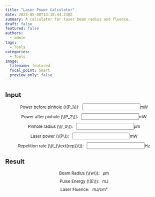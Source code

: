 ```yaml
---
title: "Laser Power Calculator"
date: 2023-05-08T13:18:44.238Z
summary: A calculator for laser beam radius and fluence.
draft: false
featured: false
authors:
  - admin
tags:
  - Tools
categories:
  - Tools
image:
  filename: featured
  focal_point: Smart
  preview_only: false
---
```

<!DOCTYPE html>
<html lang="en">
<head>
    <meta charset="UTF-8">
    <meta name="viewport" content="width=device-width, initial-scale=1.0">
    <title>Laser Beam Calculator</title>
    <script id="MathJax-script" async src="https://cdn.jsdelivr.net/npm/mathjax@3/es5/tex-mml-chtml.js"></script>
    <style>
        .input-group {
            display: flex;
            align-items: center;
            justify-content: center;
            margin-bottom: 10px;
            font-size: 10pt;
        }
        .input-group label {
            margin-right: 10px;
            font-size: 10pt;
        }
        #result {
            margin-top: 20px;
            font-size: 10pt;
        }
    </style>
</head>
<body>
    <div id="input">
        <h2 style="font-size: 15pt;">Input</h2>
        <div class="input-container">
            <div class="input-group">
                <label for="P1">Power before pinhole (\(P_1\)):</label>
                <input type="number" id="P1" step="any" required> <span>mW</span>
            </div>
            <div class="input-group">
                <label for="P2">Power after pinhole (\(P_2\)):</label>
                <input type="number" id="P2" step="any" required> <span>mW</span>
            </div>
            <div class="input-group">
                <label for="r0">Pinhole radius (\(r_0\)):</label>
                <input type="number" id="r0" step="any" required> <span>μm</span>
            </div>
            <div class="input-group">
                <label for="P">Laser power (\(P\)):</label>
                <input type="number" id="P" step="any"> <span>mW</span>
            </div>
            <div class="input-group">
                <label for="frep">Repetition rate (\(f_{\text{rep}}\)):</label>
                <input type="number" id="frep" step="any"> <span>Hz</span>
            </div>
        </div>
    </div>
    <div id="result">
        <h2 style="font-size: 15pt;">Result</h2>
        <div class="input-container">
            <div class="input-group">
                <label for="w">Beam Radius (\(w\)):</label>
                <span id="w"></span> μm
            </div>
            <div class="input-group">
                <label for="pulseEnergy">Pulse Energy (\(E\)):</label>
                <span id="pulseEnergy"></span> mJ
            </div>
            <div class="input-group">
                <label for="fluence">Laser Fluence:</label>
                <span id="fluence"></span> mJ/cm²
            </div>
        </div>
    </div>
    <script>
        // 获取输入框元素
        var P1Input = document.getElementById('P1');
        var P2Input = document.getElementById('P2');
        var r0Input = document.getElementById('r0');
        var PInput = document.getElementById('P');
        var frepInput = document.getElementById('frep');
        // 获取结果显示区域元素
        var wSpan = document.getElementById('w');
        var pulseEnergySpan = document.getElementById('pulseEnergy');
        var fluenceSpan = document.getElementById('fluence');
        // 添加输入框的input事件监听器
        [P1Input, P2Input, r0Input, PInput, frepInput].forEach(function(input) {
            input.addEventListener('input', function() {
                calculate();
            });
        });
        function calculate() {
            var P1 = parseFloat(P1Input.value);
            var P2 = parseFloat(P2Input.value);
            var r0 = parseFloat(r0Input.value) * 1e-6; // μm -> 米
            var P = parseFloat(PInput.value) * 1e-3; // mW -> W
            var frep = parseFloat(frepInput.value);
            // 计算光束半径 (w)
            if (!isNaN(P1) && !isNaN(P2) && !isNaN(r0) && P2 < P1) {
                var lnFactor = Math.log(1 / (1 - P2 / P1));
                var w = Math.sqrt(2) * r0 / Math.sqrt(lnFactor);
                wSpan.textContent = (w * 1e6).toFixed(5); // 转换为 μm
            } else {
                wSpan.textContent = "N/A ";
            }
            // 计算单脉冲能量 (E)
            if (!isNaN(P) && !isNaN(frep) && frep > 0) {
                var pulseEnergy = P / frep; // 单脉冲能量公式 E = P / frep
                pulseEnergySpan.textContent = (pulseEnergy * 1e6).toFixed(3); // 转换为 uJ
            } else {
                pulseEnergySpan.textContent = "N/A ";
            }
            // 计算激光能量密度 (Laser Fluence)
            if (!isNaN(P) && !isNaN(frep) && frep > 0 && !isNaN(w)) {
                var fluenceJPerM2 = P / (frep * (Math.PI * Math.pow(w, 2) / 2));
                var fluenceMJPerCM2 = fluenceJPerM2 * 0.1; // 转换为 mJ/cm²
                fluenceSpan.textContent = fluenceMJPerCM2.toFixed(6);
            } else {
                fluenceSpan.textContent = "N/A ";
            }
        }
    </script>
</body>
</html>
